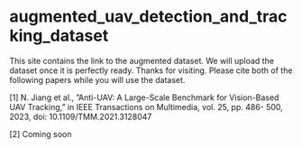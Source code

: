 # augmented_uav_detection_and_tracking_dataset
This site contains the link to the augmented dataset. We will upload the dataset once it is perfectly ready. Thanks for visiting.
Please cite both of the following papers while you will use the dataset. 

[1] N. Jiang et al., ”Anti-UAV: A Large-Scale Benchmark for Vision-Based
UAV Tracking,” in IEEE Transactions on Multimedia, vol. 25, pp. 486-
500, 2023, doi: 10.1109/TMM.2021.3128047

[2] Coming soon
